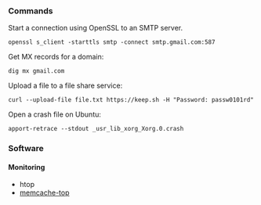 ### Commands

Start a connection using OpenSSL to an SMTP server.

```
openssl s_client -starttls smtp -connect smtp.gmail.com:587
```

Get MX records for a domain:

```
dig mx gmail.com
```

Upload a file to a file share service:

```
curl --upload-file file.txt https://keep.sh -H "Password: passw0101rd"
```

Open a crash file on Ubuntu:

```
apport-retrace --stdout _usr_lib_xorg_Xorg.0.crash
```

### Software

#### Monitoring

- htop
- [memcache-top](https://github.com/eculver/memcache-top/blob/master/memcache-top)

